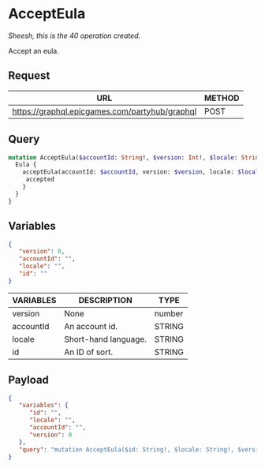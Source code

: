 # AcceptEula
*Sheesh, this is the 40 operation created.*

Accept an eula.

## Request
| URL | METHOD |
| - | - |
| https://graphql.epicgames.com/partyhub/graphql | POST |

## Query
```graphql
mutation AcceptEula($accountId: String!, $version: Int!, $locale: String!, $id: String!) {
  Eula {
    acceptEula(accountId: $accountId, version: $version, locale: $locale, id: $id) {
     accepted
    }
  }
}
```

## Variables
```json
{
   "version": 0,
   "accountId": "",
   "locale": "",
   "id": ""
}
```
| VARIABLES | DESCRIPTION | TYPE |
| - | - | - |
| version | None | number |
| accountId | An account id. | STRING |
| locale | Short-hand language. | STRING |
| id | An ID of sort. | STRING |

## Payload
```json
{
   "variables": {
      "id": "",
      "locale": "",
      "accountId": "",
      "version": 0
   },
   "query": "mutation AcceptEula($id: String!, $locale: String!, $version: Int!, $accountId: String!) { Eula { acceptEula(id: $id, locale: $locale, version: $version, accountId: $accountId) { accepted } } }"
}
```